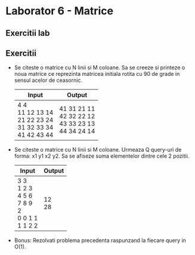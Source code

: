 # Laborator 6 - Matrice

## Exercitii lab

## Exercitii
* Se citeste o matrice cu N linii si M coloane. Sa se creeze si printeze o noua matrice ce reprezinta matricea initiala rotita cu 90 de grade in sensul acelor de ceasornic.

    | Input                                                           | Output                                                   |
    |-----------------------------------------------------------------|----------------------------------------------------------|
    | 4 4<br>11 12 13 14<br>21 22 23 24<br>31 32 33 34<br>41 42 43 44 | 41 31 21 11<br>42 32 22 12<br>43 33 23 13<br>44 34 24 14 |

* Se citeste o matrice cu N linii si M coloane. Urmeaza Q query-uri de forma: x1 y1 x2 y2. Sa se afiseze suma elementelor dintre cele 2 pozitii.

    | Input                                                     | Output   |
    |-----------------------------------------------------------|----------|
    | 3 3<br>1 2 3<br>4 5 6<br>7 8 9<br>2<br>0 0 1 1<br>1 1 2 2 | 12<br>28 |

* Bonus: Rezolvati problema precedenta raspunzand la fiecare query in O(1).
